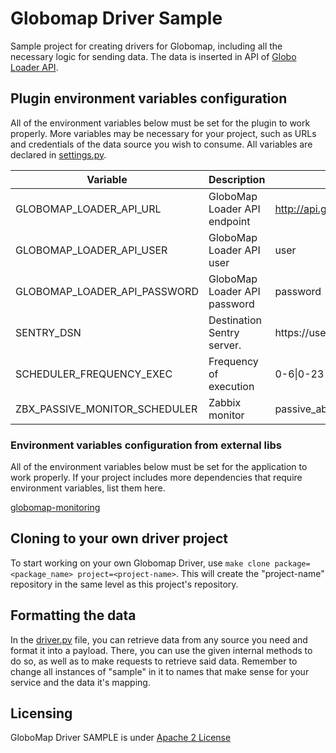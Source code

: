 # Globomap Driver Sample
Sample project for creating drivers for Globomap, including all the necessary logic for sending data. The data is inserted in API of [Globo Loader API](https://github.com/globocom/globomap-loader-api).

## Plugin environment variables configuration
All of the environment variables below must be set for the plugin to work properly. More variables may be necessary for your project, such as URLs and credentials of the data source you wish to consume. All variables are declared in [settings.py](globomap_driver_sample/settings.py).

| Variable                       |  Description                 | Example                                    |
|--------------------------------|------------------------------|--------------------------------------------|
| GLOBOMAP_LOADER_API_URL        | GloboMap Loader API endpoint | http://api.globomap.loader.domain.com:8080 |
| GLOBOMAP_LOADER_API_USER       | GloboMap Loader API user     | user                                       |
| GLOBOMAP_LOADER_API_PASSWORD   | GloboMap Loader API password | password                                   |
| SENTRY_DSN                     | Destination Sentry server.   | https://user:password@sentry.io/test       |
| SCHEDULER_FREQUENCY_EXEC       | Frequency of execution       | 0-6\|0-23                                  |
| ZBX_PASSIVE_MONITOR_SCHEDULER  | Zabbix monitor               | passive_abc_monitor_scheduler              |

### Environment variables configuration from external libs
All of the environment variables below must be set for the application to work properly. If your project includes more dependencies that require environment variables, list them here.

[globomap-monitoring](https://github.com/globocom/globomap-monitoring)

## Cloning to your own driver project
To start working on your own Globomap Driver, use `make clone package=<package_name> project=<project-name>`. This will create the "project-name" repository in the same level as this project's repository.

## Formatting the data
In the [driver.py](globomap_driver_sample/driver.py) file, you can retrieve data from any source you need and format it into a payload. There, you can use the given internal methods to do so, as well as to make requests to retrieve said data. Remember to change all instances of "sample" in it to names that make sense for your service and the data it's mapping.

## Licensing

GloboMap Driver SAMPLE is under [Apache 2 License](./LICENSE)

